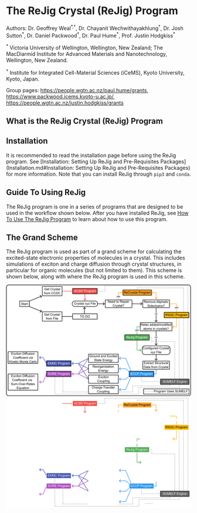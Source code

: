 # The ReJig Crystal (ReJig) Program

Authors: Dr. Geoffrey Weal<sup>\*,†</sup>, Dr. Chayanit Wechwithayakhlung<sup>†</sup>, Dr. Josh Sutton<sup>\*</sup>, Dr. Daniel Packwood<sup>†</sup>, Dr. Paul Hume<sup>\*</sup>, Prof. Justin Hodgkiss<sup>\*</sup>

<sup>\*</sup> Victoria University of Wellington, Wellington, New Zealand; The MacDiarmid Institute for Advanced Materials and Nanotechnology, Wellington, New Zealand. 

<sup>†</sup> Institute for Integrated Cell-Material Sciences (iCeMS), Kyoto University, Kyoto, Japan.

Group pages: https://people.wgtn.ac.nz/paul.hume/grants, https://www.packwood.icems.kyoto-u.ac.jp/, https://people.wgtn.ac.nz/justin.hodgkiss/grants


## What is the ReJig Crystal (ReJig) Program



## Installation

It is recommended to read the installation page before using the ReJig program. See [Installation: Setting Up ReJig and Pre-Requisites Packages](Installation.md#Installation: Setting Up ReJig and Pre-Requisites Packages) for more information. Note that you can install ReJig through ``pip3`` and ``conda``. 

## Guide To Using ReJig

The ReJig program is one in a series of programs that are designed to be used in the workflow shown below. After you have installed ReJig, see [How To Use The ReJig Program](Using_The_ReJig_Program.md) to learn about how to use this program. 

## The Grand Scheme

The ReJig program is used as part of a grand scheme for calculating the excited-state electronic properties of molecules in a crystal. This includes simulations of exciton and charge diffusion through crystal structures, in particular for organic molecules (but not limited to them). This scheme is shown below, along with where the ReJig program is used in this scheme. 

<img alt="Schematic of Grand Scheme" src="Shared_Images/Grand_Scheme/Grand_Scheme.png?raw=true#only-light" />
<img alt="Schematic of Grand Scheme" src="Shared_Images/Grand_Scheme/Grand_Scheme_Dark.png?raw=true#only-dark" />
